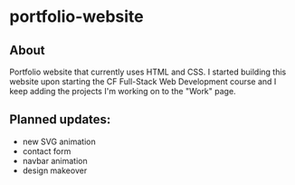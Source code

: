 # portfolio-website

## About
Portfolio website that currently uses HTML and CSS.
I started building this website upon starting the CF Full-Stack Web Development course and I keep adding the projects I'm working on to the "Work" page.

## Planned updates:
- new SVG animation
- contact form
- navbar animation
- design makeover
